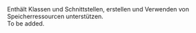 <Namespace Name="Microsoft.Azure.Management.Storage.Fluent">
  <Docs>
    <summary>Enthält Klassen und Schnittstellen, erstellen und Verwenden von Speicherressourcen unterstützen.</summary> 
    <remarks>To be added.</remarks>
  </Docs>
</Namespace>
